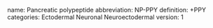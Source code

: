name: Pancreatic polypeptide
abbreviation: NP-PPY
definition: +PPY
categories: Ectodermal Neuronal Neuroectodermal
version: 1
